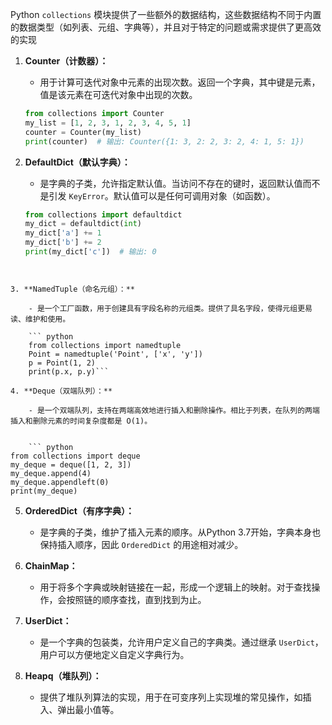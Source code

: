Python `collections` 模块提供了一些额外的数据结构，这些数据结构不同于内置的数据类型（如列表、元组、字典等），并且对于特定的问题或需求提供了更高效的实现
1. **Counter（计数器）：**
    
    - 用于计算可迭代对象中元素的出现次数。返回一个字典，其中键是元素，值是该元素在可迭代对象中出现的次数。
    
    
    ``` python 
    from collections import Counter  
    my_list = [1, 2, 3, 1, 2, 3, 4, 5, 1] 
    counter = Counter(my_list) 
    print(counter)  # 输出: Counter({1: 3, 2: 2, 3: 2, 4: 1, 5: 1})
    ```
    
2. **DefaultDict（默认字典）：**
    
    - 是字典的子类，允许指定默认值。当访问不存在的键时，返回默认值而不是引发 `KeyError`。默认值可以是任何可调用对象（如函数）。

    
    ``` python 
    from collections import defaultdict 
    my_dict = defaultdict(int) 
    my_dict['a'] += 1
	my_dict['b'] += 2 
    print(my_dict['c'])  # 输出: 0
```

    
3. **NamedTuple（命名元组）：**
    
    - 是一个工厂函数，用于创建具有字段名称的元组类。提供了具名字段，使得元组更易读、维护和使用。
    
    ``` python
    from collections import namedtuple  
    Point = namedtuple('Point', ['x', 'y']) 
    p = Point(1, 2) 
    print(p.x, p.y)```
    
4. **Deque（双端队列）：**
    
    - 是一个双端队列，支持在两端高效地进行插入和删除操作。相比于列表，在队列的两端插入和删除元素的时间复杂度都是 O(1)。
    
    
    ``` python 
from collections import deque  
my_deque = deque([1, 2, 3]) 
my_deque.append(4) 
my_deque.appendleft(0) 
print(my_deque)
```
    
5. **OrderedDict（有序字典）：**
    
    - 是字典的子类，维护了插入元素的顺序。从Python 3.7开始，字典本身也保持插入顺序，因此 `OrderedDict` 的用途相对减少。
6. **ChainMap：**
    
    - 用于将多个字典或映射链接在一起，形成一个逻辑上的映射。对于查找操作，会按照链的顺序查找，直到找到为止。
7. **UserDict：**
    
    - 是一个字典的包装类，允许用户定义自己的字典类。通过继承 `UserDict`，用户可以方便地定义自定义字典行为。
8. **Heapq（堆队列）：**
    
    - 提供了堆队列算法的实现，用于在可变序列上实现堆的常见操作，如插入、弹出最小值等。